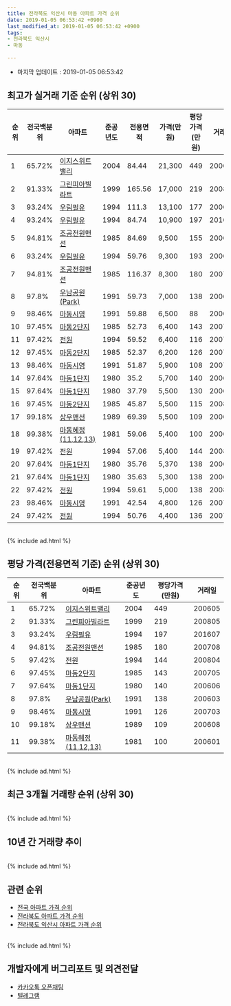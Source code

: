 ```yaml
---
title: 전라북도 익산시 마동 아파트 가격 순위
date: 2019-01-05 06:53:42 +0900
last_modified_at: 2019-01-05 06:53:42 +0900
tags:
- 전라북도 익산시
- 마동

---
```


* 마지막 업데이트 : 2019-01-05 06:53:42

## 최고가 실거래 기준 순위 (상위 30)


|순위|전국백분위|아파트|준공년도|전용면적|가격(만원)|평당가격(만원)|거래일|
|---|---|---|---|---|---|---|---|
|1|65.72%|[이지스위트밸리](https://search.naver.com/search.naver?query=%EC%A0%84%EB%9D%BC%EB%B6%81%EB%8F%84+%EC%9D%B5%EC%82%B0%EC%8B%9C+%EB%A7%88%EB%8F%99+%EC%9D%B4%EC%A7%80%EC%8A%A4%EC%9C%84%ED%8A%B8%EB%B0%B8%EB%A6%AC)|2004|84.44|21,300|449|200605|
|2|91.33%|[그린피아빌라트](https://search.naver.com/search.naver?query=%EC%A0%84%EB%9D%BC%EB%B6%81%EB%8F%84+%EC%9D%B5%EC%82%B0%EC%8B%9C+%EB%A7%88%EB%8F%99+%EA%B7%B8%EB%A6%B0%ED%94%BC%EC%95%84%EB%B9%8C%EB%9D%BC%ED%8A%B8)|1999|165.56|17,000|219|200805|
|3|93.24%|[우림필유](https://search.naver.com/search.naver?query=%EC%A0%84%EB%9D%BC%EB%B6%81%EB%8F%84+%EC%9D%B5%EC%82%B0%EC%8B%9C+%EB%A7%88%EB%8F%99+%EC%9A%B0%EB%A6%BC%ED%95%84%EC%9C%A0)|1994|111.3|13,100|177|200609|
|4|93.24%|[우림필유](https://search.naver.com/search.naver?query=%EC%A0%84%EB%9D%BC%EB%B6%81%EB%8F%84+%EC%9D%B5%EC%82%B0%EC%8B%9C+%EB%A7%88%EB%8F%99+%EC%9A%B0%EB%A6%BC%ED%95%84%EC%9C%A0)|1994|84.74|10,900|197|201607|
|5|94.81%|[조공전원맨션](https://search.naver.com/search.naver?query=%EC%A0%84%EB%9D%BC%EB%B6%81%EB%8F%84+%EC%9D%B5%EC%82%B0%EC%8B%9C+%EB%A7%88%EB%8F%99+%EC%A1%B0%EA%B3%B5%EC%A0%84%EC%9B%90%EB%A7%A8%EC%85%98)|1985|84.69|9,500|155|200606|
|6|93.24%|[우림필유](https://search.naver.com/search.naver?query=%EC%A0%84%EB%9D%BC%EB%B6%81%EB%8F%84+%EC%9D%B5%EC%82%B0%EC%8B%9C+%EB%A7%88%EB%8F%99+%EC%9A%B0%EB%A6%BC%ED%95%84%EC%9C%A0)|1994|59.76|9,300|193|200603|
|7|94.81%|[조공전원맨션](https://search.naver.com/search.naver?query=%EC%A0%84%EB%9D%BC%EB%B6%81%EB%8F%84+%EC%9D%B5%EC%82%B0%EC%8B%9C+%EB%A7%88%EB%8F%99+%EC%A1%B0%EA%B3%B5%EC%A0%84%EC%9B%90%EB%A7%A8%EC%85%98)|1985|116.37|8,300|180|200708|
|8|97.8%|[우남공원(Park)](https://search.naver.com/search.naver?query=%EC%A0%84%EB%9D%BC%EB%B6%81%EB%8F%84+%EC%9D%B5%EC%82%B0%EC%8B%9C+%EB%A7%88%EB%8F%99+%EC%9A%B0%EB%82%A8%EA%B3%B5%EC%9B%90%28Park%29)|1991|59.73|7,000|138|200603|
|9|98.46%|[마동시영](https://search.naver.com/search.naver?query=%EC%A0%84%EB%9D%BC%EB%B6%81%EB%8F%84+%EC%9D%B5%EC%82%B0%EC%8B%9C+%EB%A7%88%EB%8F%99+%EB%A7%88%EB%8F%99%EC%8B%9C%EC%98%81)|1991|59.88|6,500|88|200603|
|10|97.45%|[마동2단지](https://search.naver.com/search.naver?query=%EC%A0%84%EB%9D%BC%EB%B6%81%EB%8F%84+%EC%9D%B5%EC%82%B0%EC%8B%9C+%EB%A7%88%EB%8F%99+%EB%A7%88%EB%8F%992%EB%8B%A8%EC%A7%80)|1985|52.73|6,400|143|200705|
|11|97.42%|[전원](https://search.naver.com/search.naver?query=%EC%A0%84%EB%9D%BC%EB%B6%81%EB%8F%84+%EC%9D%B5%EC%82%B0%EC%8B%9C+%EB%A7%88%EB%8F%99+%EC%A0%84%EC%9B%90)|1994|59.52|6,400|116|200708|
|12|97.45%|[마동2단지](https://search.naver.com/search.naver?query=%EC%A0%84%EB%9D%BC%EB%B6%81%EB%8F%84+%EC%9D%B5%EC%82%B0%EC%8B%9C+%EB%A7%88%EB%8F%99+%EB%A7%88%EB%8F%992%EB%8B%A8%EC%A7%80)|1985|52.37|6,200|126|200702|
|13|98.46%|[마동시영](https://search.naver.com/search.naver?query=%EC%A0%84%EB%9D%BC%EB%B6%81%EB%8F%84+%EC%9D%B5%EC%82%B0%EC%8B%9C+%EB%A7%88%EB%8F%99+%EB%A7%88%EB%8F%99%EC%8B%9C%EC%98%81)|1991|51.87|5,900|108|200702|
|14|97.64%|[마동1단지](https://search.naver.com/search.naver?query=%EC%A0%84%EB%9D%BC%EB%B6%81%EB%8F%84+%EC%9D%B5%EC%82%B0%EC%8B%9C+%EB%A7%88%EB%8F%99+%EB%A7%88%EB%8F%991%EB%8B%A8%EC%A7%80)|1980|35.2|5,700|140|200606|
|15|97.64%|[마동1단지](https://search.naver.com/search.naver?query=%EC%A0%84%EB%9D%BC%EB%B6%81%EB%8F%84+%EC%9D%B5%EC%82%B0%EC%8B%9C+%EB%A7%88%EB%8F%99+%EB%A7%88%EB%8F%991%EB%8B%A8%EC%A7%80)|1980|37.79|5,500|130|200603|
|16|97.45%|[마동2단지](https://search.naver.com/search.naver?query=%EC%A0%84%EB%9D%BC%EB%B6%81%EB%8F%84+%EC%9D%B5%EC%82%B0%EC%8B%9C+%EB%A7%88%EB%8F%99+%EB%A7%88%EB%8F%992%EB%8B%A8%EC%A7%80)|1985|45.87|5,500|115|200805|
|17|99.18%|[상우맨션](https://search.naver.com/search.naver?query=%EC%A0%84%EB%9D%BC%EB%B6%81%EB%8F%84+%EC%9D%B5%EC%82%B0%EC%8B%9C+%EB%A7%88%EB%8F%99+%EC%83%81%EC%9A%B0%EB%A7%A8%EC%85%98)|1989|69.39|5,500|109|200608|
|18|99.38%|[마동혜정(11,12,13)](https://search.naver.com/search.naver?query=%EC%A0%84%EB%9D%BC%EB%B6%81%EB%8F%84+%EC%9D%B5%EC%82%B0%EC%8B%9C+%EB%A7%88%EB%8F%99+%EB%A7%88%EB%8F%99%ED%98%9C%EC%A0%95%2811%2C12%2C13%29)|1981|59.06|5,400|100|200601|
|19|97.42%|[전원](https://search.naver.com/search.naver?query=%EC%A0%84%EB%9D%BC%EB%B6%81%EB%8F%84+%EC%9D%B5%EC%82%B0%EC%8B%9C+%EB%A7%88%EB%8F%99+%EC%A0%84%EC%9B%90)|1994|57.06|5,400|144|200804|
|20|97.64%|[마동1단지](https://search.naver.com/search.naver?query=%EC%A0%84%EB%9D%BC%EB%B6%81%EB%8F%84+%EC%9D%B5%EC%82%B0%EC%8B%9C+%EB%A7%88%EB%8F%99+%EB%A7%88%EB%8F%991%EB%8B%A8%EC%A7%80)|1980|35.76|5,370|138|200604|
|21|97.64%|[마동1단지](https://search.naver.com/search.naver?query=%EC%A0%84%EB%9D%BC%EB%B6%81%EB%8F%84+%EC%9D%B5%EC%82%B0%EC%8B%9C+%EB%A7%88%EB%8F%99+%EB%A7%88%EB%8F%991%EB%8B%A8%EC%A7%80)|1980|35.63|5,300|138|200605|
|22|97.42%|[전원](https://search.naver.com/search.naver?query=%EC%A0%84%EB%9D%BC%EB%B6%81%EB%8F%84+%EC%9D%B5%EC%82%B0%EC%8B%9C+%EB%A7%88%EB%8F%99+%EC%A0%84%EC%9B%90)|1994|59.61|5,000|138|200804|
|23|98.46%|[마동시영](https://search.naver.com/search.naver?query=%EC%A0%84%EB%9D%BC%EB%B6%81%EB%8F%84+%EC%9D%B5%EC%82%B0%EC%8B%9C+%EB%A7%88%EB%8F%99+%EB%A7%88%EB%8F%99%EC%8B%9C%EC%98%81)|1991|42.54|4,800|126|200703|
|24|97.42%|[전원](https://search.naver.com/search.naver?query=%EC%A0%84%EB%9D%BC%EB%B6%81%EB%8F%84+%EC%9D%B5%EC%82%B0%EC%8B%9C+%EB%A7%88%EB%8F%99+%EC%A0%84%EC%9B%90)|1994|50.76|4,400|136|200707|


<br>
{% include ad.html %}
<br>

## 평당 가격(전용면적 기준) 순위 (상위 30)


|순위|전국백분위|아파트|준공년도|평당가격(만원)|거래일|
|---|---|---|---|---|---|
|1|65.72%|[이지스위트밸리](https://search.naver.com/search.naver?query=%EC%A0%84%EB%9D%BC%EB%B6%81%EB%8F%84+%EC%9D%B5%EC%82%B0%EC%8B%9C+%EB%A7%88%EB%8F%99+%EC%9D%B4%EC%A7%80%EC%8A%A4%EC%9C%84%ED%8A%B8%EB%B0%B8%EB%A6%AC)|2004|449|200605|
|2|91.33%|[그린피아빌라트](https://search.naver.com/search.naver?query=%EC%A0%84%EB%9D%BC%EB%B6%81%EB%8F%84+%EC%9D%B5%EC%82%B0%EC%8B%9C+%EB%A7%88%EB%8F%99+%EA%B7%B8%EB%A6%B0%ED%94%BC%EC%95%84%EB%B9%8C%EB%9D%BC%ED%8A%B8)|1999|219|200805|
|3|93.24%|[우림필유](https://search.naver.com/search.naver?query=%EC%A0%84%EB%9D%BC%EB%B6%81%EB%8F%84+%EC%9D%B5%EC%82%B0%EC%8B%9C+%EB%A7%88%EB%8F%99+%EC%9A%B0%EB%A6%BC%ED%95%84%EC%9C%A0)|1994|197|201607|
|4|94.81%|[조공전원맨션](https://search.naver.com/search.naver?query=%EC%A0%84%EB%9D%BC%EB%B6%81%EB%8F%84+%EC%9D%B5%EC%82%B0%EC%8B%9C+%EB%A7%88%EB%8F%99+%EC%A1%B0%EA%B3%B5%EC%A0%84%EC%9B%90%EB%A7%A8%EC%85%98)|1985|180|200708|
|5|97.42%|[전원](https://search.naver.com/search.naver?query=%EC%A0%84%EB%9D%BC%EB%B6%81%EB%8F%84+%EC%9D%B5%EC%82%B0%EC%8B%9C+%EB%A7%88%EB%8F%99+%EC%A0%84%EC%9B%90)|1994|144|200804|
|6|97.45%|[마동2단지](https://search.naver.com/search.naver?query=%EC%A0%84%EB%9D%BC%EB%B6%81%EB%8F%84+%EC%9D%B5%EC%82%B0%EC%8B%9C+%EB%A7%88%EB%8F%99+%EB%A7%88%EB%8F%992%EB%8B%A8%EC%A7%80)|1985|143|200705|
|7|97.64%|[마동1단지](https://search.naver.com/search.naver?query=%EC%A0%84%EB%9D%BC%EB%B6%81%EB%8F%84+%EC%9D%B5%EC%82%B0%EC%8B%9C+%EB%A7%88%EB%8F%99+%EB%A7%88%EB%8F%991%EB%8B%A8%EC%A7%80)|1980|140|200606|
|8|97.8%|[우남공원(Park)](https://search.naver.com/search.naver?query=%EC%A0%84%EB%9D%BC%EB%B6%81%EB%8F%84+%EC%9D%B5%EC%82%B0%EC%8B%9C+%EB%A7%88%EB%8F%99+%EC%9A%B0%EB%82%A8%EA%B3%B5%EC%9B%90%28Park%29)|1991|138|200603|
|9|98.46%|[마동시영](https://search.naver.com/search.naver?query=%EC%A0%84%EB%9D%BC%EB%B6%81%EB%8F%84+%EC%9D%B5%EC%82%B0%EC%8B%9C+%EB%A7%88%EB%8F%99+%EB%A7%88%EB%8F%99%EC%8B%9C%EC%98%81)|1991|126|200703|
|10|99.18%|[상우맨션](https://search.naver.com/search.naver?query=%EC%A0%84%EB%9D%BC%EB%B6%81%EB%8F%84+%EC%9D%B5%EC%82%B0%EC%8B%9C+%EB%A7%88%EB%8F%99+%EC%83%81%EC%9A%B0%EB%A7%A8%EC%85%98)|1989|109|200608|
|11|99.38%|[마동혜정(11,12,13)](https://search.naver.com/search.naver?query=%EC%A0%84%EB%9D%BC%EB%B6%81%EB%8F%84+%EC%9D%B5%EC%82%B0%EC%8B%9C+%EB%A7%88%EB%8F%99+%EB%A7%88%EB%8F%99%ED%98%9C%EC%A0%95%2811%2C12%2C13%29)|1981|100|200601|


<br>
{% include ad.html %}
<br>

## 최근 3개월 거래량 순위 (상위 30)


<div style="width:100%;">
    <canvas id="deal_count_ranking" height="250"></canvas>
</div>


<script>
new Chart(document.getElementById("deal_count_ranking"), {
    type: 'horizontalBar',
    data: {
        labels: ['마동1단지', '이지스위트밸리', '마동2단지', '마동시영', '조공전원맨션', '상우맨션'],
        datasets: [{
            label: '실거래 수',
            data: [5, 3, 3, 2, 1, 1],
            borderColor: "rgba(255, 0, 128, 1)",
            backgroundColor: "rgba(255, 0, 128, 0.5)",
            fill: false,
        }]
    },
    options: {
        responsive: true,
        title: {
            display: true,
            text: '최근 3개월 거래량 순위'
        },
        tooltips: {
            mode: 'index',
            intersect: false,
            callbacks: {
                title: function(tooltipItems, data) {
                    return "실거래 수:";
                },
                label: function(tooltipItem, data) {
                    return data.labels[tooltipItem.index] + ": " + tooltipItem.xLabel;
                }
            }
        },
        hover: {
            mode: 'nearest',
            intersect: true
        },
        scales: {
            xAxes: [{
                display: true,
                scaleLabel: {
                    display: true,
                    labelString: '실거래 수'
                },
                ticks: {
                    suggestedMin: 0,
                }
            }],
            yAxes: [{
                display: true,
                ticks: {
                    autoSkip: false,
                    callback: function(value, index, values) {
                        if (value.length > 15)
                            return value.substr(0, 13) + "...";
                        else
                            return value;
                    }
                },
                scaleLabel: {
                    display: false,
                }
            }]
        }
    }
});

</script>


<br>
{% include ad.html %}
<br>

## 10년 간 거래량 추이


<div style="width:100%;">
    <canvas id="deal_progress" height="250"></canvas>
</div>

<script>
new Chart(document.getElementById("deal_progress"), {
    type: 'line',
    data: {
        labels: ['200901','200902','200903','200904','200905','200906','200907','200908','200909','200910','200911','200912','201001','201002','201003','201004','201005','201006','201007','201008','201009','201010','201011','201012','201101','201102','201103','201104','201105','201106','201107','201108','201109','201110','201111','201112','201201','201202','201203','201204','201205','201206','201207','201208','201209','201210','201211','201212','201301','201302','201303','201304','201305','201306','201307','201308','201309','201310','201311','201312','201401','201402','201403','201404','201405','201406','201407','201408','201409','201410','201411','201412','201501','201502','201503','201504','201505','201506','201507','201508','201509','201510','201511','201512','201601','201602','201603','201604','201605','201606','201607','201608','201609','201610','201611','201612','201701','201702','201703','201704','201705','201706','201707','201708','201709','201710','201711','201712','201801','201802','201803','201804','201805','201806','201807','201808','201809','201810','201811','201812','201901'],
        datasets: [{
            label: '실거래 수',
            pointRadius: 1,
            data: [13, 10, 20, 16, 13, 18, 19, 10, 16, 19, 13, 12, 12, 11, 20, 19, 15, 21, 13, 13, 15, 23, 18, 17, 18, 14, 20, 24, 9, 13, 17, 6, 11, 12, 14, 27, 16, 14, 20, 15, 16, 14, 14, 9, 7, 10, 7, 11, 7, 9, 9, 15, 14, 7, 2, 4, 6, 12, 9, 4, 9, 13, 5, 15, 7, 7, 10, 9, 16, 10, 15, 8, 19, 7, 12, 12, 14, 13, 13, 17, 10, 17, 9, 11, 13, 6, 9, 21, 17, 10, 13, 12, 10, 26, 12, 17, 11, 14, 24, 14, 15, 21, 16, 14, 11, 18, 9, 14, 14, 12, 20, 10, 9, 15, 11, 10, 18, 14, 7, 8, 0],
            borderColor: "rgba(255, 201, 14, 1)",
            backgroundColor: "rgba(255, 201, 14, 0.5)",
            fill: true,
        }]
    },
    options: {
        responsive: true,
        title: {
            display: true,
            text: '10년간 거래량 추이'
        },
        tooltips: {
            mode: 'index',
            intersect: false,
        },
        hover: {
            mode: 'nearest',
            intersect: true
        },
        scales: {
            xAxes: [{
                display: true,
                scaleLabel: {
                    display: true,
                    labelString: '년/월'
                }
            }],
            yAxes: [{
                display: true,
                ticks: {
                    suggestedMin: 0,
                },
                scaleLabel: {
                    display: true,
                    labelString: '실거래 수'
                }
            }]
        }
    }
});

</script>


<br>
{% include ad.html %}
<br>

## 관련 순위

- [전국 아파트 가격 순위](https://inasie.github.io/apt-ranking/전국)
- [전라북도 아파트 가격 순위](https://inasie.github.io/apt-ranking/전라북도)
- [전라북도 익산시 아파트 가격 순위](https://inasie.github.io/apt-ranking/전라북도-익산시)


<br>
{% include ad.html %}
<br>

## 개발자에게 버그리포트 및 의견전달

- [카카오톡 오픈채팅](https://open.kakao.com/o/gLJUAP4)
- [텔레그램](https://t.me/inasie)

